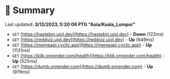 # 📖 Summary
Last updated: **3/12/2023, 5:20:06 PTG "Asia/Kuala_Lumpur"**

- `GET` [https://hastebin.ujol.dev](https://hastebin.ujol.dev) - **Down** (122ms)
- `GET` [https://reddviz.ujol.dev](https://reddviz.ujol.dev) - **Up** (649ms)
- `GET` [https://memeapi.cyclic.app](https://memeapi.cyclic.app) - **Up** (1131ms)
- `GET` [https://klik.onrender.com/health](https://klik.onrender.com/health) - **Up** (525ms)
- `GET` [https://dumb.onrender.com](https://dumb.onrender.com) - **Up** (979ms)
